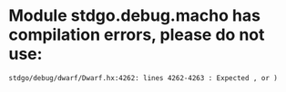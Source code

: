 # Module stdgo.debug.macho has compilation errors, please do not use:
```
stdgo/debug/dwarf/Dwarf.hx:4262: lines 4262-4263 : Expected , or )

```


